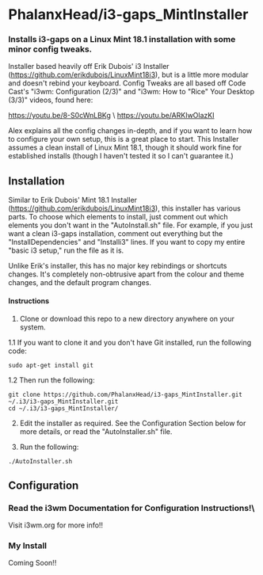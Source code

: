 # PhalanxHead/i3-gaps_MintInstaller
### Installs i3-gaps on a Linux Mint 18.1 installation with some minor config tweaks.

Installer based heavily off Erik Dubois' i3 Installer (https://github.com/erikdubois/LinuxMint18i3), but is a little more modular and doesn't rebind your keyboard.
Config Tweaks are all based off Code Cast's "i3wm: Configuration (2/3)" and "i3wm: How to "Rice" Your Desktop (3/3)" videos, found here:

https://youtu.be/8-S0cWnLBKg \\
https://youtu.be/ARKIwOlazKI

Alex explains all the config changes in-depth, and if you want to learn how to configure your own setup, this is a great place to start.
This Installer assumes a clean install of Linux Mint 18.1, though it should work fine for established installs (though I haven't tested it so I can't guarantee it.)

## Installation
Similar to Erik Dubois' Mint 18.1 Installer (https://github.com/erikdubois/LinuxMint18i3), this installer has various parts. To choose which elements to install, just comment out which elements you don't want in the "AutoInstall.sh" file. For example, if you just want a clean i3-gaps installation, comment out everything but the "InstallDependencies" and "Installi3" lines.
If you want to copy my entire "basic i3 setup," run the file as it is.

Unlike Erik's installer, this has no major key rebindings or shortcuts changes. It's completely non-obtrusive apart from the colour and theme changes, and the default program changes.

#### Instructions
1. Clone or download this repo to a new directory anywhere on your system.

1.1 If you want to clone it and you don't have Git installed, run the following code:
```
sudo apt-get install git
```
1.2 Then run the following:
```
git clone https://github.com/PhalanxHead/i3-gaps_MintInstaller.git ~/.i3/i3-gaps_MintInstaller.git
cd ~/.i3/i3-gaps_MintInstaller/
```

2. Edit the installer as required. See the Configuration Section below for more details, or read the "AutoInstaller.sh" file.

3. Run the following:
```
./AutoInstaller.sh
```

## Configuration
### Read the i3wm Documentation for Configuration Instructions!\
Visit i3wm.org for more info!!
### My Install
Coming Soon!!
